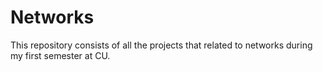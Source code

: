 # Networks
This repository consists of all the projects that related to networks during my first semester at CU.
